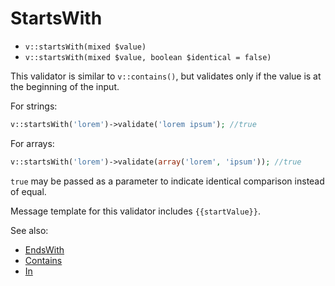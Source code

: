 # StartsWith

- `v::startsWith(mixed $value)`
- `v::startsWith(mixed $value, boolean $identical = false)`

This validator is similar to `v::contains()`, but validates
only if the value is at the beginning of the input.

For strings:

```php
v::startsWith('lorem')->validate('lorem ipsum'); //true
```

For arrays:

```php
v::startsWith('lorem')->validate(array('lorem', 'ipsum')); //true
```

`true` may be passed as a parameter to indicate identical comparison
instead of equal.

Message template for this validator includes `{{startValue}}`.

See also:

  * [EndsWith](EndsWith.md)
  * [Contains](Contains.md)
  * [In](In.md)
